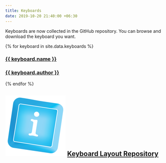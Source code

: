 ```yaml
---
title: Keyboards
date: 2019-10-20 21:40:00 +06:30
---
```


<p>Keyboards are now collected in the GitHub repository. You can browse and download the keyboard you want.</p>

<div class="card-grid keyboard-cards">
  {% for keyboard in site.data.keyboards %}
    <a href="https://github.com/thantthet/keymagic-keyboards/raw/refs/heads/master/{{ keyboard.file }}" class="card">
      <i class="card-icon {{ keyboard.icon }}"></i>
      <div class="card-content">
        <h3 class="card-title">{{ keyboard.name }}</h3>
        <h3 class="card-subtitle">{{ keyboard.author }}</h3>
      </div>
    </a>
  {% endfor %}
</div>


## ![keymagic-icon](./assets/icons/keymagic.png) [Keyboard Layout Repository](https://github.com/thantthet/keymagic-keyboards)
